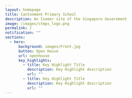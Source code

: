 ```yaml
---
layout: homepage
title: Cantonment Primary School
description: An Isomer site of the Singapore Government
image: /images/ctmps_logo.png
permalink: /
notification: ""
sections:
  - hero:
      background: images/Front.jpg
      button: Open House
      url: openhouse
      key_highlights:
        - title: Key Highlight Title
          description: Key Highlight description
          url: ""
        - title: Key Highlight Title
          description: Key Highlight description
          url: ""
---
```

